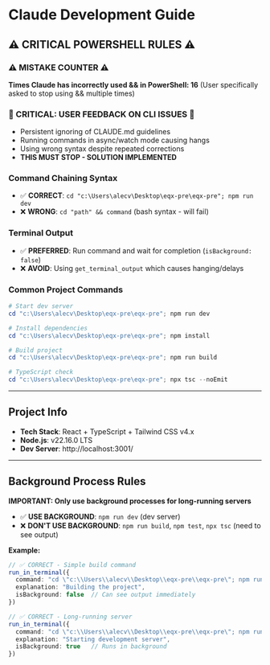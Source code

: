 # Claude Development Guide

## ⚠️ CRITICAL POWERSHELL RULES ⚠️

### ⚠️ MISTAKE COUNTER ⚠️
**Times Claude has incorrectly used && in PowerShell: 16** 
(User specifically asked to stop using && multiple times)

### 🚨 CRITICAL: USER FEEDBACK ON CLI ISSUES 🚨
- Persistent ignoring of CLAUDE.md guidelines
- Running commands in async/watch mode causing hangs
- Using wrong syntax despite repeated corrections
- **THIS MUST STOP - SOLUTION IMPLEMENTED**

### Command Chaining Syntax
- ✅ **CORRECT**: `cd "c:\Users\alecv\Desktop\eqx-pre\eqx-pre"; npm run dev`
- ❌ **WRONG**: `cd "path" && command` (bash syntax - will fail)

### Terminal Output
- ✅ **PREFERRED**: Run command and wait for completion (`isBackground: false`)
- ❌ **AVOID**: Using `get_terminal_output` which causes hanging/delays

### Common Project Commands
```powershell
# Start dev server
cd "c:\Users\alecv\Desktop\eqx-pre\eqx-pre"; npm run dev

# Install dependencies  
cd "c:\Users\alecv\Desktop\eqx-pre\eqx-pre"; npm install

# Build project
cd "c:\Users\alecv\Desktop\eqx-pre\eqx-pre"; npm run build

# TypeScript check
cd "c:\Users\alecv\Desktop\eqx-pre\eqx-pre"; npx tsc --noEmit
```

---

## Project Info
- **Tech Stack**: React + TypeScript + Tailwind CSS v4.x
- **Node.js**: v22.16.0 LTS  
- **Dev Server**: http://localhost:3001/

---

## Background Process Rules

**IMPORTANT: Only use background processes for long-running servers**
- ✅ **USE BACKGROUND**: `npm run dev` (dev server)
- ❌ **DON'T USE BACKGROUND**: `npm run build`, `npm test`, `npx tsc` (need to see output)

**Example:**
```typescript
// ✅ CORRECT - Simple build command
run_in_terminal({
  command: "cd \"c:\\Users\\alecv\\Desktop\\eqx-pre\\eqx-pre\"; npm run build",
  explanation: "Building the project",
  isBackground: false  // Can see output immediately
})

// ✅ CORRECT - Long-running server
run_in_terminal({
  command: "cd \"c:\\Users\\alecv\\Desktop\\eqx-pre\\eqx-pre\"; npm run dev", 
  explanation: "Starting development server",
  isBackground: true   // Runs in background
})
```
